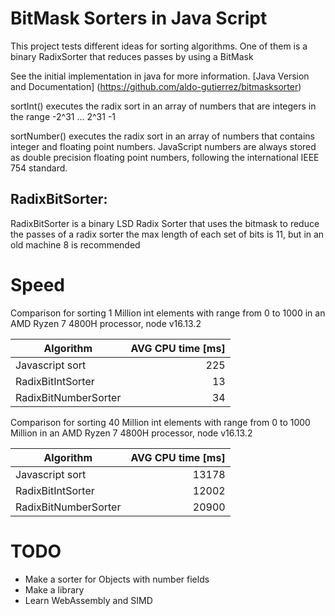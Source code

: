 # BitMask Sorters in Java Script
This project tests different ideas for sorting algorithms.
One of them is a binary RadixSorter that reduces passes by using a BitMask

See the initial implementation in java for more information.
[Java Version and Documentation] (https://github.com/aldo-gutierrez/bitmasksorter)

sortInt() executes the radix sort in an array of numbers that are integers in the range -2^31 ... 2^31 -1

sortNumber() executes the radix sort in an array of numbers that contains integer and floating point numbers.
JavaScript numbers are always stored as double precision floating point numbers, following the international IEEE 754 standard.

## RadixBitSorter:
RadixBitSorter is a binary LSD Radix Sorter that uses the bitmask to reduce the passes of a radix sorter
the max length of each set of bits is 11, but in an old machine 8 is recommended

# Speed
Comparison for sorting 1 Million int elements with range from 0 to 1000 in an AMD Ryzen 7 4800H processor,
node v16.13.2

| Algorithm               | AVG CPU time [ms] |
|-------------------------|------------------:|
| Javascript sort         |               225 |
| RadixBitIntSorter       |                13 |
| RadixBitNumberSorter    |                34 |


Comparison for sorting 40 Million int elements with range from 0 to 1000 Million in an AMD Ryzen 7 4800H processor,
node v16.13.2


| Algorithm            | AVG CPU time [ms] |
|----------------------|------------------:|
| Javascript sort      |             13178 |
| RadixBitIntSorter    |             12002 |
| RadixBitNumberSorter |             20900 |

# TODO
- Make a sorter for Objects with number fields
- Make a library
- Learn WebAssembly and SIMD